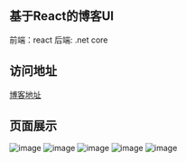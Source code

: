## 基于React的博客UI
  前端：react
  后端: .net core 

## 访问地址
[博客地址](http://blog.narojay.site/)

## 页面展示
![image](https://user-images.githubusercontent.com/19280886/135816662-963df3f9-3c0d-42ae-9b5c-3c78ed670fd3.png)
![image](https://user-images.githubusercontent.com/19280886/135816688-d1f80cf6-4c3a-46b3-ba38-46335b51fbcf.png)
![image](https://user-images.githubusercontent.com/19280886/135816731-90a92a16-fefa-4a76-b24d-e3698bb1da4a.png)
![image](https://user-images.githubusercontent.com/19280886/151818277-2082ac38-4cb1-497b-ba87-1f2c702d9500.png)
![image](https://user-images.githubusercontent.com/19280886/151818326-7bc3e94a-c665-4949-8d71-20b1f45451fc.png)



